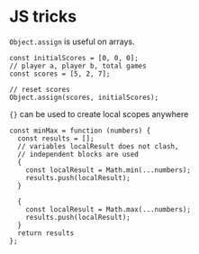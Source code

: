 # JS tricks

`Object.assign` is useful on arrays.

```
const initialScores = [0, 0, 0];
// player a, player b, total games
const scores = [5, 2, 7];

// reset scores
Object.assign(scores, initialScores);
```

`{}` can be used to create local scopes anywhere

```
const minMax = function (numbers) {
  const results = [];
  // variables localResult does not clash,
  // independent blocks are used
  {
    const localResult = Math.min(...numbers);
    results.push(localResult);
  }

  {
    const localResult = Math.max(...numbers);
    results.push(localResult);
  }
  return results
};

```


